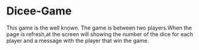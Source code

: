 # Dicee-Game
This game is the well known.
The game is between two players.When the page is refresh,at the screen will showing the number of the dice for each player and a message with the player that win the game. 
